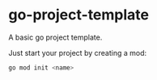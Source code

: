 # go-project-template
A basic go project template.

Just start your project by creating a mod:
```bash
go mod init <name>
```
